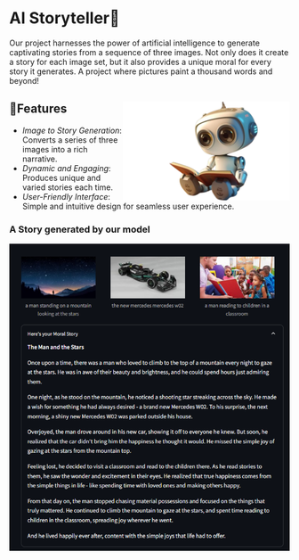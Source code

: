 # AI Storyteller📖
Our project harnesses the power of artificial intelligence to generate captivating stories from a sequence of three images. Not only does it create a story for each image set, but it also provides a unique moral for every story it generates. A project where pictures paint a thousand words and beyond!

## 🚀Features <img src="img/robo.png" alt="robot" width="300" align="right">
- *Image to Story Generation*: Converts a series of three images into a rich narrative.  
- *Dynamic and Engaging*: Produces unique and varied stories each time.
- *User-Friendly Interface*: Simple and intuitive design for seamless user experience.    

### A Story generated by our model
![Description of Image](https://github.com/lisa1612/AIStoryteller/blob/main/generatedstory.png?)
